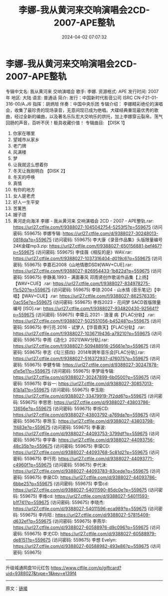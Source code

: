 ﻿---
title: 李娜-我从黄河来交响演唱会2CD-2007-APE整轨
date: 2024-04-02 07:07:32
categories: WAV车载音乐、镜像
tags: 华语中文
---
# 李娜-我从黄河来交响演唱会2CD-2007-APE整轨

专辑中文名: 我从黄河来 交响演唱会
歌手: 李娜.
资源格式: APE
发行时间: 2007年
地区: 大陆
语言: 普通话
简介:
发行：中国新时代影音公司
ISRC CN-F21-01-316-00/A.J6
指挥：胡炳旭
伴奏：中国中央乐团
专辑介绍：
李娜精彩绝伦的演唱会，收集了最珍贵的现场录音，无意间现已成为绝唱。大碟经典重现最优秀的歌曲，经过全新的编曲，以及著名乐队宏大交响乐的烘托，加上李娜穿云裂帛，荡气回肠的声音，百听不厌！极具收藏价值！
专辑曲目:
【DISK 1】
01. 你家在哪里
02. 望城市从家乡
03. 老门牌
04. 风满楼
05. 梦
06. 让我就这么想着你
07. 冬天让我刚明白
【DISK 2】
01. 冬天的呼唤
02. 真情
03. 有你的地方
04. 女人是老虎
05. 好人一生平安
06. 苦篱笆
07. 嫂子颂
08. 黄河走向海洋
李娜 - 我从黄河来 交响演唱会 2CD - 2007 - APE整轨.rar: https://url27.ctfile.com/f/9388027-1045042754-5253f5?p=559675
(访问密码: 559675)
李娜专辑: https://url27.ctfile.com/d/9388027-30248013-0818da?p=559675
(访问密码: 559675)
李大康《录音作品集》头版限量编号24K金碟mp3.zip: https://url27.ctfile.com/f/9388027-650156881-bef467?p=559675
(访问密码: 559675)
李佳薇《相反的是》WAV.rar: https://url27.ctfile.com/f/9388027-1037316404-d019c6?p=559675
(访问密码: 559675)
李嘉石2008《山地情歌DSD》[WAV+CUE].rar: https://url27.ctfile.com/f/9388027-826954433-1b822d?p=559675
(访问密码: 559675)
李静美.1993 - 满面春风 邓雨贤创作歌谣作品集【上扬】【WAV+CUE】.rar: https://url27.ctfile.com/f/9388027-834978275-f1c520?p=559675
(访问密码: 559675)
李琼.2004 - 山水情 (音乐笔记)【中唱】【WAV+CUE】.rar: https://url27.ctfile.com/f/9388027-862576335-0ac55e?p=559675
(访问密码: 559675)
李烁2023 - 花间梦 SACD首版限量编号 [ISO].rar: https://url27.ctfile.com/f/9388027-934820430-925641?p=559675
(访问密码: 559675)
李霄云.2021 - 浪漫 病【FLAC分轨】.rar: https://url27.ctfile.com/f/9388027-502551056-b45248?p=559675
(访问密码: 559675)
李行亮.2016 - 试梦人【华音鼎天】【FLAC分轨】.rar: https://url27.ctfile.com/f/9388027-1036719436-a79210?p=559675
(访问密码: 559675)
李雨《造化》2021[WAV分轨].rar: https://url27.ctfile.com/f/9388027-509488916-25661e?p=559675
(访问密码: 559675)
李志《勾三搭四》2014年跨年音乐会[FLAC分轨].rar: https://url27.ctfile.com/f/9388027-516372937-d76075?p=559675
(访问密码: 559675)
李健专辑: https://url27.ctfile.com/d/9388027-30247878-d1e5e1?p=559675
(访问密码: 559675)
李梦瑶专辑: https://url27.ctfile.com/d/9388027-30247899-6b0500?p=559675
(访问密码: 559675)
李谷一: https://url27.ctfile.com/d/9388027-30857013-81b1a1?p=559675
(访问密码: 559675)
李玉刚: https://url27.ctfile.com/d/9388027-33479919-7f2dd6?p=559675
(访问密码: 559675)
李思思: https://url27.ctfile.com/d/9388027-43803786-13656e?p=559675
(访问密码: 559675)
李烁CD: https://url27.ctfile.com/d/9388027-43803792-a769da?p=559675
(访问密码: 559675)
李玲玉: https://url27.ctfile.com/d/9388027-43803798-1f483e?p=559675
(访问密码: 559675)
李春波: https://url27.ctfile.com/d/9388027-44093753-3799df?p=559675
(访问密码: 559675)
李宇春: https://url27.ctfile.com/d/9388027-44093756-48c35b?p=559675
(访问密码: 559675)
李琛CD: https://url27.ctfile.com/d/9388027-44093768-5c81d2?p=559675
(访问密码: 559675)
李行亮: https://url27.ctfile.com/d/9388027-44093771-c4960f?p=559675
(访问密码: 559675)
李代沫: https://url27.ctfile.com/d/9388027-44093783-83cede?p=559675
(访问密码: 559675)
李泉CD: https://url27.ctfile.com/d/9388027-44093786-6bbe25?p=559675
(访问密码: 559675)
李雪cd: https://url27.ctfile.com/d/9388027-54011590-85dc0e?p=559675
(访问密码: 559675)
李维cd: https://url27.ctfile.com/d/9388027-54011593-b1f741?p=559675
(访问密码: 559675)
李晓杰: https://url27.ctfile.com/d/9388027-54011596-eca989?p=559675
(访问密码: 559675)
李丹阳.: https://url27.ctfile.com/d/9388027-57815409-d632ef?p=559675
(访问密码: 559675)
李燕华: https://url27.ctfile.com/d/9388027-60588976-d9c096?p=559675
(访问密码: 559675)
李尤CD: https://url27.ctfile.com/d/9388027-60588979-de8151?p=559675
(访问密码: 559675)
李想 Evelyn: https://url27.ctfile.com/d/9388027-60588982-493e86?p=559675
(访问密码: 559675)
*****************************************************
升级城通网盘10元红包 https://www.ctfile.com/p/giftcard?uid=9388027&type=1&key=e139f4
**************************
原文：[链接](https://blog.sina.com.cn/s/blog_1647c7e76010314yb.html)